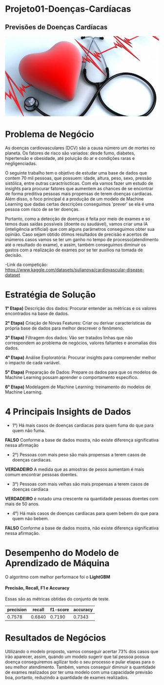 # Projeto01-Doenças-Cardíacas

## Previsões de Doenças Cardíacas

![](img_banner.jpg)

# Problema de Negócio

As doenças cardiovasculares (DCV) são a causa número um de mortes no planeta. Os fatores de risco são variados: desde fumo, diabetes, hipertensão e obesidade, até poluição do ar e condições raras e negligenciadas. 

O seguinte trabalho tem o objetivo de estudar uma base de dados que contem 70 mil pessoas, que possuem: idade, altura, peso, sexo, pressão sistólica, entre outras caractríscticas. Com ela vamos fazer um estudo de insights para procurar fatores que aumentem as chances de se encontrar de forma preditiva pessoas mais propensas de terem doenças cardíacas. Além disso, o foco principal é a produção de um modelo de Machine Learning que dadas certas descrições conseguimos 'prever' se ela é uma pessoa com risco de se ter doenças. 

Portanto, como a detecção de doenças é feita por meio de exames e so temos duas saídas possíveis (doente ou saudável), vamos criar uma IA (inteligência artificial) que com alguns parâmetros conseguimos obter sua opinião. Caso sejam obtido ótimos resultados de precisão e acertos de inúmeros casos vamos se ter um ganho no tempo de processo(atendimento até o resultado do exame), e assim, também conseguimos diminuir os gastos com a realização de exames por se ter auxílios na tomada de decisão.

-Link da competição: https://www.kaggle.com/datasets/sulianova/cardiovascular-disease-dataset

# Estratégia de Solução

**1° Etapa)** Descrição dos dados: Procurar entender as métricas e os valores encontrados na base de dados.

**2° Etapa)** Criação de Novas Features: Criar ou derivar características da própria base de dados para melhor descrever o fenômeno.

**3° Etapa)** Filtragem dos dados: Vão ser tratados linhas que não correspondem ao problema de negócios, valores faltantes e anomalias dos dados.

**4° Etapa)** Análise Exploratória: Procurar insights para compreender melhor o impacto de cada variável. 

**5° Etapa)** Preparação de Dados: Prepare os dados para que os modelos de Machine Learning possam aprender o comportamento específico.

**6° Etapa)** Modelagem de Machine Learning: treinamento do modelos de Machine Learning. 

# 4 Principais Insights de Dados

- 1°) Há mais casos de doenças cardíacas para quem fuma do que para quem não fuma.

**FALSO** Conforme a base de dados mostra, não existe diferença significativa nessa afirmação 

- 2°) Pessoas com mais peso são mais propensas a terem casos de doenças cardíacas. 

**VERDADEIRO** A medida que as amostras de pesos aumentam é mais comum encontrar pessoas doentes.

- 3°) Pessoas com mais velhas são mais propensas a terem casos de doenças cardíaca

**VERDADEIRO** é notado uma crescente na quantidade pessoas doentes com mais de 50 anos.

- 4°) Há mais casos de doenças cardíacas para quem bebem do que para quem não bebem.

**FALSO** Conforme a base de dados mostra, não existe diferença significativa nessa afirmação.

# Desempenho do Modelo de Aprendizado de Máquina

O algoritmo com melhor performace foi o **LightGBM**

#### Precisão, Recall, F1 e Accuracy

Essas são as métricas obtidas do conjunto de teste.

| precision | recall  | f1\-score | accuracy |
|-----------|---------|-----------|----------|
| 0\.7578   | 0\.6840 | 0\.7190   | 0\.7343  |


# Resultados de Negócios

Utilizando o modelo proposto, vamos conseguir acertar 73% dos casos que irão aparecer, assim, quando um modelo sugerir que tal pessoa possua doença conseguiremos agilizar todo o seu processo e pular etapas para o seu melhor atendimento. Também, vamos conseguir diminuir a quantidade de exames realizados por ter uma modelo com uma capacidade previsão boa, portanto, reduzindo a quantidade de exames realizados. 